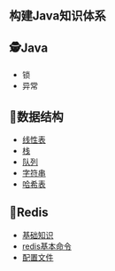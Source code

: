 ## 构建Java知识体系

## 🕵️‍Java
  - 锁
  - 异常


## 🎠数据结构
  - [线性表](https://github.com/SeekerandLo/Java-Note/blob/master/%E6%95%B0%E6%8D%AE%E7%BB%93%E6%9E%84/%E7%BA%BF%E6%80%A7%E8%A1%A8/%E7%BA%BF%E6%80%A7%E8%A1%A8.md)
  - [栈](https://github.com/SeekerandLo/Java-Note/blob/master/%E6%95%B0%E6%8D%AE%E7%BB%93%E6%9E%84/%E6%A0%88%E5%92%8C%E9%98%9F%E5%88%97/%E6%A0%88.md)
  - [队列](https://github.com/SeekerandLo/Java-Note/blob/master/%E6%95%B0%E6%8D%AE%E7%BB%93%E6%9E%84/%E6%A0%88%E5%92%8C%E9%98%9F%E5%88%97/%E9%98%9F%E5%88%97.md)
  - [字符串](https://github.com/SeekerandLo/Java-Note/blob/master/%E6%95%B0%E6%8D%AE%E7%BB%93%E6%9E%84/%E4%B8%B2/%E4%B8%B2.md)
  - [哈希表](https://github.com/SeekerandLo/Java-Note/blob/master/%E6%95%B0%E6%8D%AE%E7%BB%93%E6%9E%84/%E5%93%88%E5%B8%8C/%E5%93%88%E5%B8%8C%E8%A1%A8.md)

## 🎪Redis
  - [基础知识](https://github.com/SeekerandLo/Java-Note/blob/master/Redis/docs/%E5%9F%BA%E7%A1%80%E7%9F%A5%E8%AF%86/%E5%9F%BA%E7%A1%80%E7%9F%A5%E8%AF%86.md)
  - [redis基本命令](https://github.com/SeekerandLo/redis-note/wiki/Redis-%E5%9F%BA%E7%A1%80%E7%9F%A5%E8%AF%86%EF%BC%8C%E5%91%BD%E4%BB%A4)
  - [配置文件]()